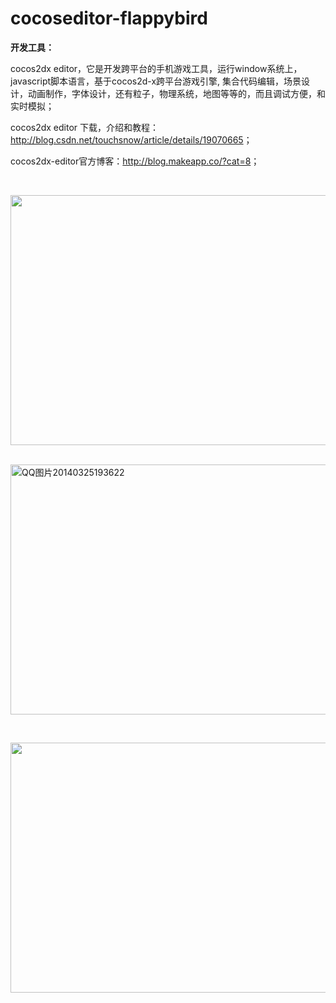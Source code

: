 cocoseditor-flappybird
======================


<strong>开发工具：</strong>

cocos2dx editor，它是开发跨平台的手机游戏工具，运行window系统上，javascript脚本语言，基于cocos2d-x跨平台游戏引擎, 集合代码编辑，场景设计，动画制作，字体设计，还有粒子，物理系统，地图等等的，而且调试方便，和实时模拟；

cocos2dx editor 下载，介绍和教程：<a href="http://blog.csdn.net/touchsnow/article/details/19070665" target="_blank">http://blog.csdn.net/touchsnow/article/details/19070665</a>；

cocos2dx-editor官方博客：<a href="http://blog.makeapp.co" target="_blank">http://blog.makeapp.co/?cat=8</a>；

&nbsp;


<img alt="" src="http://img.blog.csdn.net/20140211111721578?watermark/2/text/aHR0cDovL2Jsb2cuY3Nkbi5uZXQvdG91Y2hzbm93/font/5a6L5L2T/fontsize/400/fill/I0JBQkFCMA==/dissolve/70/gravity/SouthEast" width="700" height="400" />

&nbsp;
<a href="http://blog.makeapp.co/?attachment_id=441" rel="attachment wp-att-441"><img class="alignnone  wp-image-441" alt="QQ图片20140325193622" src="http://blog.makeapp.co/wp-content/uploads/2014/03/QQ图片20140325193622.jpg" width="700" height="400" /></a>



&nbsp;



<img alt="" src="http://img.blog.csdn.net/20140216023238828?watermark/2/text/aHR0cDovL2Jsb2cuY3Nkbi5uZXQvdG91Y2hzbm93/font/5a6L5L2T/fontsize/400/fill/I0JBQkFCMA==/dissolve/70/gravity/SouthEast" width="700" height="400" />

&nbsp;

<img alt="" src="http://img.blog.csdn.net/20140215191354515?watermark/2/text/aHR0cDovL2Jsb2cuY3Nkbi5uZXQvdG91Y2hzbm93/font/5a6L5L2T/fontsize/400/fill/I0JBQkFCMA==/dissolve/70/gravity/SouthEast" />     <img alt="" src="http://img.blog.csdn.net/20140215191509546?watermark/2/text/aHR0cDovL2Jsb2cuY3Nkbi5uZXQvdG91Y2hzbm93/font/5a6L5L2T/fontsize/400/fill/I0JBQkFCMA==/dissolve/70/gravity/SouthEast" />

&nbsp;
